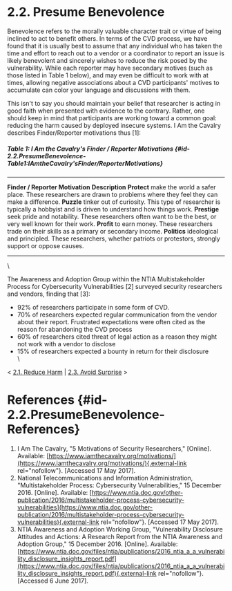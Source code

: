 # 2.2. Presume Benevolence 








Benevolence refers to the morally valuable character trait or virtue of
being inclined to act to benefit others. In terms of the CVD process, we
have found that it is usually best to assume that any individual who has
taken the time and effort to reach out to a vendor or a coordinator to
report an issue is likely benevolent and sincerely wishes to reduce the
risk posed by the vulnerability. While each reporter may have secondary
motives (such as those listed in Table 1 below), and may even be
difficult to work with at times, allowing negative associations about a
CVD participants\' motives to accumulate can color your language and
discussions with them.

This isn\'t to say you should maintain your belief that researcher is
acting in good faith when presented with evidence to the contrary.
Rather, one should keep in mind that participants are working toward a
common goal: reducing the harm caused by deployed insecure systems. I Am
the Cavalry describes Finder/Reporter motivations thus \[1\]:

##### Table 1: I Am the Cavalry\'s Finder / Reporter Motivations {#id-2.2.PresumeBenevolence-Table1:IAmtheCavalry'sFinder/ReporterMotivations}


  ---------------------------------- -----------------------------------------------------------------------------------------------------------------------
  **Finder / Reporter Motivation**   **Description**
  **Protect**                        make the world a safer place. These researchers are drawn to problems where they feel they can make a difference.
  **Puzzle**                         tinker out of curiosity. This type of researcher is typically a hobbyist and is driven to understand how things work.
  **Prestige**                       seek pride and notability. These researchers often want to be the best, or very well known for their work.
  **Profit**                         to earn money. These researchers trade on their skills as a primary or secondary income.
  **Politics**                       ideological and principled. These researchers, whether patriots or protestors, strongly support or oppose causes.
  ---------------------------------- -----------------------------------------------------------------------------------------------------------------------


\

The Awareness and Adoption Group within the NTIA Multistakeholder
Process for Cybersecurity Vulnerabilities \[2\] surveyed security
researchers and vendors, finding that \[3\]:

-   92% of researchers participate in some form of CVD.
-   70% of researchers expected regular communication from the vendor
    about their report. Frustrated expectations were often cited as the
    reason for abandoning the CVD process
-   60% of researchers cited threat of legal action as a reason they
    might not work with a vendor to disclose
-   15% of researchers expected a bounty in return for their disclosure\
    \



\< [2.1. Reduce Harm](2.1.-Reduce-Harm_47677451.md) \| [2.3. Avoid
Surprise](2.3.-Avoid-Surprise_47677453.md) \>



# References {#id-2.2.PresumeBenevolence-References}

1.  I Am The Cavalry, \"5 Motivations of Security Researchers,\"
    \[Online\]. Available:
    [https://www.iamthecavalry.org/motivations/](https://www.iamthecavalry.org/motivations/){.external-link
    rel="nofollow"}. \[Accessed 17 May 2017\].
2.  National Telecommunications and Information Administration,
    \"Multistakeholder Process: Cybersecurity Vulnerabilities,\" 15
    December 2016. \[Online\]. Available:
    [https://www.ntia.doc.gov/other-publication/2016/multistakeholder-process-cybersecurity-vulnerabilities](https://www.ntia.doc.gov/other-publication/2016/multistakeholder-process-cybersecurity-vulnerabilities){.external-link
    rel="nofollow"}. \[Accessed 17 May 2017\].
3.  NTIA Awareness and Adoption Working Group, \"Vulnerability
    Disclosure Attitudes and Actions: A Research Report from the NTIA
    Awareness and Adoption Group,\" 15 December 2016. \[Online\].
    Available:
    [https://www.ntia.doc.gov/files/ntia/publications/2016_ntia_a_a_vulnerability_disclosure_insights_report.pdf](https://www.ntia.doc.gov/files/ntia/publications/2016_ntia_a_a_vulnerability_disclosure_insights_report.pdf){.external-link
    rel="nofollow"}. \[Accessed 6 June 2017\].












